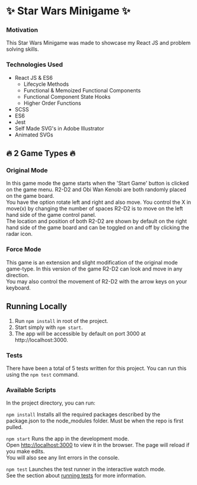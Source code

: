 # ✨ Star Wars Minigame ✨

### Motivation
This Star Wars Minigame was made to showcase my React JS and problem solving skills.<br>

### Technologies Used
* React JS & ES6
  * Lifecycle Methods
  * Functional & Memoized Functional Components
  * Functional Component State Hooks
  * Higher Order Functions
* SCSS
* ES6
* Jest
* Self Made SVG's in Adobe Illustrator
* Animated SVGs


## 🔥 2 Game Types 🔥

### Original Mode
In this game mode the game starts when the 'Start Game' button is clicked on the game menu. R2-D2 and Obi Wan Kenobi are both randomly placed on the game board.<br>
You have the option rotate left and right and also move. You control the X in move(x) by changing the number of spaces R2-D2 is to move on the left hand side of the game control panel.<br>
The location and position of both R2-D2 are shown by default on the right hand side of the game board and can be toggled on and off by clicking the radar icon.

### Force Mode
This game is an extension and slight modification of the original mode game-type. In this version of the game R2-D2 can look and move in any direction.<br>
You may also control the movement of R2-D2 with the arrow keys on your keyboard.<br>


## Running Locally
1. Run `npm install` in root of the project.<br>
2. Start simply with `npm start`.<br>
3. The app will be accessible by default on port 3000 at http://localhost:3000.<br>

### Tests
There have been a total of 5 tests written for this project. You can run this using the `npm test` command.

### Available Scripts
In the project directory, you can run:

`npm install`
Installs all the required packages described by the package.json to the node_modules folder. Must be when the repo is first pulled.

`npm start`
Runs the app in the development mode.<br>
Open [http://localhost:3000](http://localhost:3000) to view it in the browser.
The page will reload if you make edits.<br>
You will also see any lint errors in the console.

`npm test`
Launches the test runner in the interactive watch mode.<br>
See the section about [running tests](https://facebook.github.io/create-react-app/docs/running-tests) for more information.

